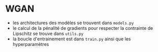 # WGAN

- les architectures des modèles se trouvent dans `models.py`  
- le calcul de la pénalité de gradients pour respecter la contrainte de Lipschitz se trouve dans `utils.py`
- la boucle d'entrainement est dans `train.py` ainsi que les hyperparamètres
